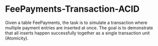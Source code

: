 # FeePayments-Transaction-ACID
Given a table FeePayments, the task is to simulate a transaction where multiple payment entries are inserted at once. The goal is to demonstrate that all inserts happen successfully together as a single transaction unit (Atomicity).
